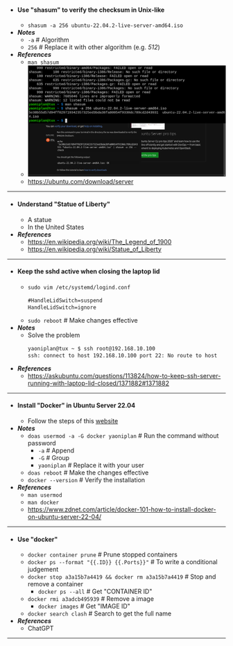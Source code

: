 - #### Use "shasum" to verify the checksum in Unix-like
    - `shasum -a 256 ubuntu-22.04.2-live-server-amd64.iso`
- ***Notes***
    - `-a` # Algorithm
    - `256` # Replace it with other algorithm (e.g. *512*)
- ***References***
    - `man shasum`
    - ![2023-02-26_11:59:36.png](../assets/2023-02-26_11:59:36.png)
    - https://ubuntu.com/download/server
- ---
- #### Understand "Statue of Liberty"
    - A statue
    - In the United States
- ***References***
    - https://en.wikipedia.org/wiki/The_Legend_of_1900
    - https://en.wikipedia.org/wiki/Statue_of_Liberty
- ---
- #### Keep the sshd active when closing the laptop lid
    - `sudo vim /etc/systemd/logind.conf`
      ```
      #HandleLidSwitch=suspend
      HandleLidSwitch=ignore
      ```
    - `sudo reboot` # Make changes effective
- ***Notes***
    - Solve the problem
      ```
      yaoniplan@tux ~ $ ssh root@192.168.10.100
      ssh: connect to host 192.168.10.100 port 22: No route to host
      ```
- ***References***
    - https://askubuntu.com/questions/113824/how-to-keep-ssh-server-running-with-laptop-lid-closed/1371882#1371882
- ---
- #### Install "Docker" in Ubuntu Server 22.04
    - Follow the steps of this [website](https://docs.docker.com/engine/install/ubuntu/)
- ***Notes***
    - `doas usermod -a -G docker yaoniplan` # Run the command without password
        - `-a` # Append
        - `-G` # Group
        - `yaoniplan` # Replace it with your user
    - `doas reboot` # Make the changes effective
    - `docker --version` # Verify the installation
- ***References***
    - `man usermod`
    - `man docker`
    - https://www.zdnet.com/article/docker-101-how-to-install-docker-on-ubuntu-server-22-04/
- ---
- #### Use "docker"
    - `docker container prune` # Prune stopped containers
    - `docker ps --format "{{.ID}} {{.Ports}}"` # To write a conditional judgement
    - `docker stop a3a15b7a4419 && docker rm a3a15b7a4419` # Stop and remove a container
        - `docker ps --all` # Get "CONTAINER ID"
    - `docker rmi a3adcb495939` # Remove a image
        - `docker images` # Get "IMAGE ID"
    - `docker search clash` # Search to get the full name
- ***References***
    - ChatGPT
- ---
